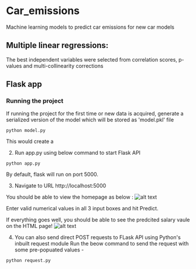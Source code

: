 # Car_emissions
Machine learning models to predict car emissions for new car models

## Multiple linear regressions:
The best independent variables were selected from correlation scores, p-values and multi-collinearity corrections

## Flask app

### Running the project
If running the project for the first time or new data is acquired, generate a serialized version of the model which will be stored as 'model.pkl' file

```
python model.py
```

This would create a 

2. Run app.py using below command to start Flask API
```
python app.py
```
By default, flask will run on port 5000.

3. Navigate to URL http://localhost:5000

You should be able to view the homepage as below :
![alt text](http://www.thepythonblog.com/wp-content/uploads/2019/02/Homepage.png)

Enter valid numerical values in all 3 input boxes and hit Predict.

If everything goes well, you should  be able to see the predcited salary vaule on the HTML page!
![alt text](http://www.thepythonblog.com/wp-content/uploads/2019/02/Result.png)

4. You can also send direct POST requests to FLask API using Python's inbuilt request module
Run the beow command to send the request with some pre-popuated values -
```
python request.py
```
